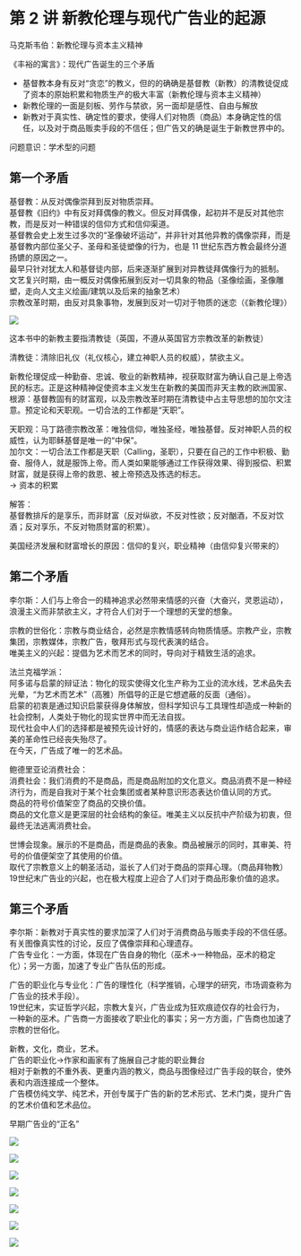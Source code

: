 # 第 2 讲 新教伦理与现代广告业的起源

马克斯韦伯：新教伦理与资本主义精神

《丰裕的寓言》：现代广告诞生的三个矛盾

* 基督教本身有反对“贪恋”的教义，但的的确确是基督教（新教）的清教徒促成了资本的原始积累和物质生产的极大丰富（新教伦理与资本主义精神）  
* 新教伦理的一面是刻板、劳作与禁欲，另一面却是感性、自由与解放  
* 新教对于真实性、确定性的要求，使得人们对物质（商品）本身确定性的信任，以及对于商品贩卖手段的不信任；但广告又的确是诞生于新教世界中的。

问题意识：学术型的问题

## 第一个矛盾

基督教：从反对偶像崇拜到反对物质崇拜。  
基督教《旧约》中有反对拜偶像的教义。但反对拜偶像，起初并不是反对其他宗教，而是反对一种错误的信仰方式和信仰渠道。  
基督教会史上发生过多次的“圣像破坏运动”，并非针对其他异教的偶像崇拜，而是基督教内部位圣父子、圣母和圣徒塑像的行为，也是 11 世纪东西方教会最终分道扬镳的原因之一。  
最早只针对犹太人和基督徒内部，后来逐渐扩展到对异教徒拜偶像行为的抵制。  
文艺复兴时期，由一概反对偶像拓展到反对一切具象的物品（圣像绘画，圣像雕塑，走向人文主义绘画/建筑以及后来的抽象艺术）  
宗教改革时期，由反对具象事物，发展到反对一切对于物质的迷恋（《新教伦理》）

![](_v_images/20220924134905961_1450.png)

这本书中的新教主要指清教徒（英国，不遵从英国官方宗教改革的新教徒）

清教徒：清除旧礼仪（礼仪核心，建立神职人员的权威），禁欲主义。

新教伦理促成一种勤奋、忠诚、敬业的新教精神，视获取财富为确认自己是上帝选民的标志。正是这种精神促使资本主义发生在新教的美国而非天主教的欧洲国家、  
根源：基督教固有的财富观，以及宗教改革时期在清教徒中占主导思想的加尔文注意。预定论和天职观。一切合法的工作都是“天职”。

天职观：马丁路德宗教改革：唯独信仰，唯独圣经，唯独基督。反对神职人员的权威性，认为耶稣基督是唯一的“中保”。  
加尔文：一切合法工作都是天职（Calling，圣职），只要在自己的工作中积极、勤奋、服侍人，就是服饰上帝。而人类如果能够通过工作获得效果、得到报偿、积累财富，就是获得上帝的救恩、被上帝预选及拣选的标志。  
-> 资本的积累

解答：  
基督教排斥的是享乐，而非财富（反对纵欲，不反对性欲；反对酗酒，不反对饮酒；反对享乐，不反对物质财富的积累）。

美国经济发展和财富增长的原因：信仰的复兴，职业精神（由信仰复兴带来的）

## 第二个矛盾
李尔斯：人们与上帝合一的精神追求必然带来情感的兴奋（大奋兴，灵恩运动），浪漫主义而非禁欲主义，才符合人们对于一个理想的天堂的想象。

宗教的世俗化：宗教与商业结合，必然是宗教情感转向物质情感。宗教产业，宗教集团，宗教媒体，宗教广告，敬拜形式与现代表演的结合。  
唯美主义的兴起：提倡为艺术而艺术的同时，导向对于精致生活的追求。

法兰克福学派：  
阿多诺与启蒙的辩证法：物化的现实使得文化生产称为工业的流水线，艺术品失去光晕，“为艺术而艺术”（高雅）所倡导的正是它想遮蔽的反面（通俗）。  
启蒙的初衷是通过知识启蒙获得身体解放，但科学知识与工具理性却造成一种新的社会控制，人类处于物化的现实世界中而无法自拔。  
现代社会中人们的选择都是被预先设计好的，情感的表达与商业运作结合起来，审美的革命性已经丧失殆尽了。  
在今天，广告成了唯一的艺术品。

鲍德里亚论消费社会：  
消费社会：我们消费的不是商品，而是商品附加的文化意义。商品消费不是一种经济行为，而是自我对于某个社会集团或者某种意识形态表达价值认同的方式。  
商品的符号价值架空了商品的交换价值。  
商品的文化意义是更深层的社会结构的象征。唯美主义以反抗中产阶级为初衷，但最终无法逃离消费社会。

世博会现象。展示的不是商品，而是商品的表象。商品被展示的同时，其审美、符号的价值便架空了其使用的价值。  
取代了宗教意义上的朝圣活动，滋长了人们对于商品的崇拜心理。（商品拜物教）  
19世纪末广告业的兴起，也在极大程度上迎合了人们对于商品形象价值的追求。

## 第三个矛盾
李尔斯：新教对于真实性的要求加深了人们对于消费商品与贩卖手段的不信任感。  
有关图像真实性的讨论，反应了偶像崇拜和心理遗存。  
广告专业化：一方面，体现在广告自身的物化（巫术->一种物品，巫术的稳定化）；另一方面，加速了专业广告队伍的形成。

广告的职业化与专业化：广告的理性化（科学推销，心理学的研究，市场调查称为广告业的技术手段）。  
19世纪末，实证哲学兴起，宗教大复兴，广告业成为狂欢痕迹仅存的社会行为，一种新的巫术。广告商一方面接收了职业化的事实；另一方方面，广告商也加速了宗教的世俗化。

新教，文化，商业，艺术。  
广告的职业化->作家和画家有了施展自己才能的职业舞台  
相对于新教的不重外表、更重内涵的教义，商品与图像经过广告手段的联合，使外表和内涵连接成一个整体。  
广告模仿纯文学、纯艺术，开创专属于广告的新的艺术形式、艺术门类，提升广告的艺术价值和艺术品位。

早期广告业的“正名”

![](_v_images/20220924164918307_12809.png)

![](_v_images/20220924165020778_2371.png)

![](_v_images/20220924165056970_29444.png)

![](_v_images/20220924165114406_6697.png)

![](_v_images/20220924165138839_8045.png)

![](_v_images/20220924165155951_26550.png)

![](_v_images/20220924165211049_28177.png)
